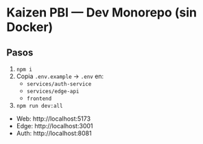 # Kaizen PBI — Dev Monorepo (sin Docker)

## Pasos
1) `npm i`
2) Copia `.env.example` → `.env` en:
   - `services/auth-service`
   - `services/edge-api`
   - `frontend`
3) `npm run dev:all`

- Web: http://localhost:5173
- Edge: http://localhost:3001
- Auth: http://localhost:8081
